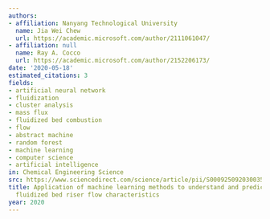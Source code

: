 ```yaml
---
authors:
- affiliation: Nanyang Technological University
  name: Jia Wei Chew
  url: https://academic.microsoft.com/author/2111061047/
- affiliation: null
  name: Ray A. Cocco
  url: https://academic.microsoft.com/author/2152206173/
date: '2020-05-18'
estimated_citations: 3
fields:
- artificial neural network
- fluidization
- cluster analysis
- mass flux
- fluidized bed combustion
- flow
- abstract machine
- random forest
- machine learning
- computer science
- artificial intelligence
in: Chemical Engineering Science
src: https://www.sciencedirect.com/science/article/pii/S000925092030035X
title: Application of machine learning methods to understand and predict circulating
  fluidized bed riser flow characteristics
year: 2020
---
```

